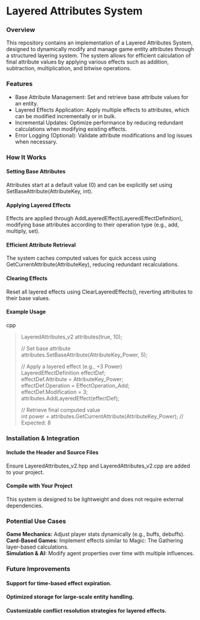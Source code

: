 # Layered Attributes System

### Overview
This repository contains an implementation of a Layered Attributes System, designed to dynamically modify and manage game entity attributes through a structured layering system. The system allows for efficient calculation of final attribute values by applying various effects such as addition, subtraction, multiplication, and bitwise operations.

### Features
<ul>
<li>Base Attribute Management: Set and retrieve base attribute values for an entity.</li>
<li>Layered Effects Application: Apply multiple effects to attributes, which can be modified incrementally or in bulk.</li>
<li>Incremental Updates: Optimize performance by reducing redundant calculations when modifying existing effects.</li>
<li>Error Logging (Optional): Validate attribute modifications and log issues when necessary.</li>
</ul>

### How It Works

#### Setting Base Attributes
Attributes start at a default value (0) and can be explicitly set using SetBaseAttribute(AttributeKey, int).

#### Applying Layered Effects
Effects are applied through AddLayeredEffect(LayeredEffectDefinition), modifying base attributes according to their operation type (e.g., add, multiply, set).

#### Efficient Attribute Retrieval
The system caches computed values for quick access using GetCurrentAttribute(AttributeKey), reducing redundant recalculations.

#### Clearing Effects
Reset all layered effects using ClearLayeredEffects(), reverting attributes to their base values.

#### Example Usage
cpp
<blockquote>
LayeredAttributes_v2 attributes(true, 10); <br>

// Set base attribute <br>
attributes.SetBaseAttribute(AttributeKey_Power, 5); <br>

// Apply a layered effect (e.g., +3 Power) <br>
LayeredEffectDefinition effectDef; <br>
effectDef.Attribute = AttributeKey_Power; <br>
effectDef.Operation = EffectOperation_Add; <br>
effectDef.Modification = 3; <br>
attributes.AddLayeredEffect(effectDef); <br>

// Retrieve final computed value <br>
int power = attributes.GetCurrentAttribute(AttributeKey_Power); // Expected: 8 <br>
</blockquote>

### Installation & Integration

#### Include the Header and Source Files
Ensure LayeredAttributes_v2.hpp and LayeredAttributes_v2.cpp are added to your project.

#### Compile with Your Project
This system is designed to be lightweight and does not require external dependencies.

### Potential Use Cases

<b>Game Mechanics:</b> Adjust player stats dynamically (e.g., buffs, debuffs). <br>
<b>Card-Based Games:</b> Implement effects similar to Magic: The Gathering layer-based calculations. <br>
<b>Simulation & AI:</b> Modify agent properties over time with multiple influences. <br>

### Future Improvements
#### Support for time-based effect expiration.
#### Optimized storage for large-scale entity handling.
#### Customizable conflict resolution strategies for layered effects.
